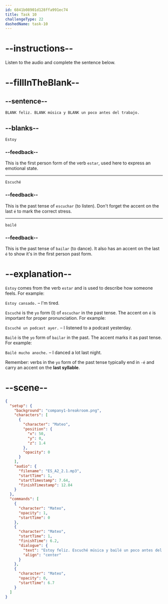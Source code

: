 ```yaml
---
id: 6841b08901d128ffa991ec74
title: Task 10
challengeType: 22
dashedName: task-10
---
```


<!-- (Audio) Mateo: Estoy feliz. Escuché música y bailé un poco antes del trabajo. -->

# --instructions--

Listen to the audio and complete the sentence below.

# --fillInTheBlank--

## --sentence--

`BLANK feliz. BLANK música y BLANK un poco antes del trabajo.`

## --blanks--

`Estoy`

### --feedback--

This is the first person form of the verb `estar`, used here to express an emotional state.

---

`Escuché`

### --feedback--

This is the past tense of `escuchar` (to listen). Don't forget the accent on the last `é` to mark the correct stress.

---

`bailé`

### --feedback--

This is the past tense of `bailar` (to dance). It also has an accent on the last `é` to show it's in the first person past form.

# --explanation--

`Estoy` comes from the verb `estar` and is used to describe how someone feels. For example:

`Estoy cansado.` – I'm tired.

`Escuché` is the `yo` form (I) of `escuchar` in the past tense. The accent on `é` is important for proper pronunciation. For example:

`Escuché un podcast ayer.` – I listened to a podcast yesterday.

`Bailé` is the `yo` form of `bailar` in the past. The accent marks it as past tense. For example:

`Bailé mucho anoche.` – I danced a lot last night.

Remember: verbs in the `yo` form of the past tense typically end in `-é` and carry an accent on the **last syllable**.

# --scene--

```json
{
  "setup": {
    "background": "company1-breakroom.png",
    "characters": [
      {
        "character": "Mateo",
        "position": {
          "x": 50,
          "y": 0,
          "z": 1.4
        },
        "opacity": 0
      }
    ],
    "audio": {
      "filename": "ES_A2_2.1.mp3",
      "startTime": 1,
      "startTimestamp": 7.64,
      "finishTimestamp": 12.84
    }
  },
  "commands": [
    {
      "character": "Mateo",
      "opacity": 1,
      "startTime": 0
    },
    {
      "character": "Mateo",
      "startTime": 1,
      "finishTime": 6.2,
      "dialogue": {
        "text": "Estoy feliz. Escuché música y bailé un poco antes del trabajo.",
        "align": "center"
      }
    },
    {
      "character": "Mateo",
      "opacity": 0,
      "startTime": 6.7
    }
  ]
}
```

